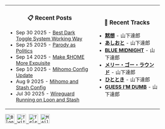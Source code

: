 <div align="center">
  <table>
    <tr>
      <td>
        <div align="center">
          <h3>📋 Recent Posts</h3>
        </div>
        <div align="left">
        
<!-- feed start -->
- Sep 30 2025 - [Best Dark Toggle System Working Way](https://gholts.top/posts/best-dark-toggle-system/)
- Sep 25 2025 - [Parody as Politics](https://gholts.top/posts/parody-as-politics/)
- Sep 14 2025 - [Make $HOME More Exquisite](https://gholts.top/posts/home-dir-organization/)
- Sep 10 2025 - [Mihomo Config Update](https://gholts.top/posts/yaml-update/)
- Aug 9 2025 - [Mihomo and Stash Config](https://gholts.top/posts/yaml/)
- Jul 30 2025 - [Wireguard Running on Loon and Stash](https://gholts.top/posts/wireguard/)
<!-- feed end -->
        
</div>
      </td>
      <td>
        <div align="center">
          <h3>🎵 Recent Tracks</h3>
        </div>
        <div align="left">
        
<!--START_LASTFM_RECENT:{"rows": 6}-->
- **[黙想](https://www.last.fm/music/%E5%B1%B1%E4%B8%8B%E9%81%94%E9%83%8E/_/%E9%BB%99%E6%83%B3)** - 山下達郎<br/>
- **[あしおと](https://www.last.fm/music/%E5%B1%B1%E4%B8%8B%E9%81%94%E9%83%8E/_/%E3%81%82%E3%81%97%E3%81%8A%E3%81%A8)** - 山下達郎<br/>
- **[BLUE MIDNIGHT](https://www.last.fm/music/%E5%B1%B1%E4%B8%8B%E9%81%94%E9%83%8E/_/BLUE+MIDNIGHT)** - 山下達郎<br/>
- **[メリー・ゴー・ラウンド](https://www.last.fm/music/%E5%B1%B1%E4%B8%8B%E9%81%94%E9%83%8E/_/%E3%83%A1%E3%83%AA%E3%83%BC%E3%83%BB%E3%82%B4%E3%83%BC%E3%83%BB%E3%83%A9%E3%82%A6%E3%83%B3%E3%83%89)** - 山下達郎<br/>
- **[ひととき](https://www.last.fm/music/%E5%B1%B1%E4%B8%8B%E9%81%94%E9%83%8E/_/%E3%81%B2%E3%81%A8%E3%81%A8%E3%81%8D)** - 山下達郎<br/>
- **[GUESS I’M DUMB](https://www.last.fm/music/%E5%B1%B1%E4%B8%8B%E9%81%94%E9%83%8E/_/GUESS+I%E2%80%99M+DUMB)** - 山下達郎<br/>
<!--END_LASTFM_RECENT-->
        
</div>
      </td>
    </tr>
  </table>
</div>

<div align="left">
  <kbd>
    <a href="https://gholts.top/">
      <img
        src="https://img.shields.io/badge/Blog-black?logo=astro&logoColor=white&style=flat"
        alt="Blog"
        height="30"
      />
    </a>
  </kbd>
  <kbd>
    <a href="https://x.com/GhostMxv/">
      <img
        src="https://img.shields.io/badge/Twitter-black?logo=x&logoColor=white&style=flat"
        alt="Twitter"
        height="30"
      />
    </a>
  </kbd>
  <kbd>
    <a href="https://t.me/Gholts0c/">
      <img
        src="https://img.shields.io/badge/Telegram-blue?logo=telegram&logoColor=white&style=flat"
        alt="Telegram"
        height="30"
      />
    </a>
  </kbd>
  <kbd>
    <a href="mailto:gholts0@icloud.com">
      <img
        src="https://img.shields.io/badge/Mail-red?logo=gmail&logoColor=white&style=flat"
        alt="Mail"
        height="30"
      />
    </a>
  </kbd>
</div>
